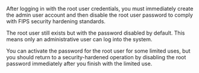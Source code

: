 &NewLine;

After logging in with the root user credentials, you must immediately create the admin user account and then disable the root user password to comply with FIPS security hardening standards.

The root user still exists but with the password disabled by default.
This means only an administrative user can log into the system.

You can activate the password for the root user for some limited uses, but you should return to a security-hardened operation by disabling the root password immediately after you finish with the limited use.